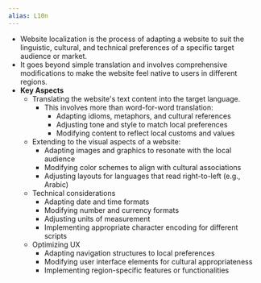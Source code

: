 ```yaml
---
alias: L10n
---
```


- Website localization is the process of adapting a website to suit the linguistic, cultural, and technical preferences of a specific target audience or market. 
- It goes beyond simple translation and involves comprehensive modifications to make the website feel native to users in different regions.
- **Key Aspects**
    - Translating the website's text content into the target language. 
        - This involves more than word-for-word translation:
            - Adapting idioms, metaphors, and cultural references
            - Adjusting tone and style to match local preferences
            - Modifying content to reflect local customs and values
    - Extending to the visual aspects of a website:
        - Adapting images and graphics to resonate with the local audience
        - Modifying color schemes to align with cultural associations
        - Adjusting layouts for languages that read right-to-left (e.g., Arabic)
    - Technical considerations
        - Adapting date and time formats
        - Modifying number and currency formats
        - Adjusting units of measurement
        - Implementing appropriate character encoding for different scripts
    - Optimizing UX
        - Adapting navigation structures to local preferences
        - Modifying user interface elements for cultural appropriateness
        - Implementing region-specific features or functionalities

